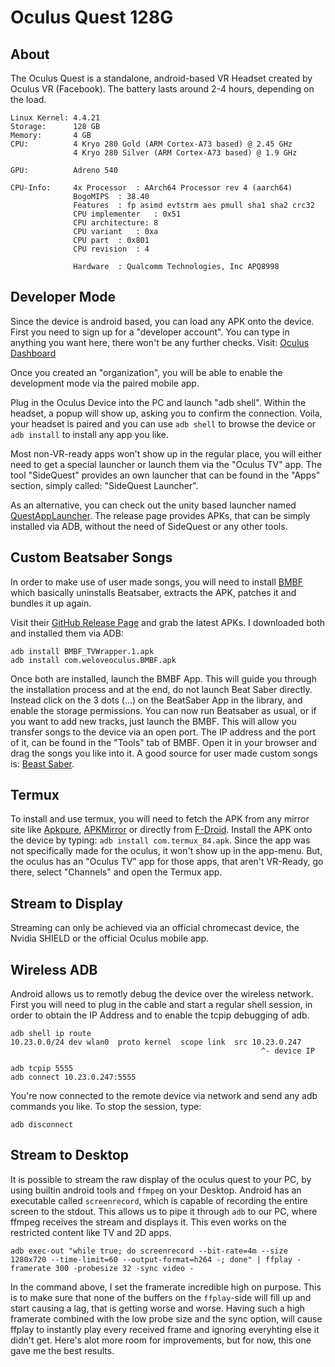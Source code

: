 # Oculus Quest 128G

## About
The Oculus Quest is a standalone, android-based VR Headset created by Oculus VR (Facebook). The battery lasts around 2-4 hours, depending on the load.

    Linux Kernel: 4.4.21
    Storage:      128 GB
    Memory:       4 GB
    CPU:          4 Kryo 280 Gold (ARM Cortex-A73 based) @ 2.45 GHz
                  4 Kryo 280 Silver (ARM Cortex-A73 based) @ 1.9 GHz

    GPU:          Adreno 540

    CPU-Info:     4x Processor	: AArch64 Processor rev 4 (aarch64)
                  BogoMIPS	: 38.40
                  Features	: fp asimd evtstrm aes pmull sha1 sha2 crc32
                  CPU implementer	: 0x51
                  CPU architecture: 8
                  CPU variant	: 0xa
                  CPU part	: 0x801
                  CPU revision	: 4

                  Hardware	: Qualcomm Technologies, Inc APQ8998

## Developer Mode
Since the device is android based, you can load any APK onto the device. First you need to sign up for a "developer account".
You can type in anything you want here, there won't be any further checks.
Visit: [Oculus Dashboard](https://dashboard.oculus.com/organizations/create/)

Once you created an "organization", you will be able to enable the development mode via the paired mobile app.

Plug in the Oculus Device into the PC and launch "adb shell". Within the headset, a popup will show up, asking you to confirm the connection.
Voila, your headset is paired and you can use `adb shell` to browse the device or `adb install` to install any app you like.

Most non-VR-ready apps won't show up in the regular place, you will either need to get a special launcher or launch them via the "Oculus TV" app.
The tool "SideQuest" provides an own launcher that can be found in the "Apps" section, simply called: "SideQuest Launcher".

As an alternative, you can check out the unity based launcher named [QuestAppLauncher](https://github.com/tverona1/QuestAppLauncher).
The release page provides APKs, that can be simply installed via ADB, without the need of SideQuest or any other tools.

## Custom Beatsaber Songs
In order to make use of user made songs, you will need to install [BMBF](https://github.com/kihecido/BMBF) which basically uninstalls Beatsaber, extracts the APK, patches it and bundles it up again.

Visit their [GitHub Release Page](https://github.com/kihecido/BMBF/releases/tag/v1.4.5) and grab the latest APKs. I downloaded both and installed them via ADB:

    adb install BMBF_TVWrapper.1.apk
    adb install com.weloveoculus.BMBF.apk

Once both are installed, launch the BMBF App. This will guide you through the installation process and at the end, do not launch Beat Saber directly. Instead click on the 3 dots (...) on the BeatSaber App in the library, and enable the storage permissions. You can now run Beatsaber as usual, or if you want to add new tracks, just launch the BMBF. This will allow you transfer songs to the device via an open port. The IP address and the port of it, can be found in the "Tools" tab of BMBF. Open it in your browser and drag the songs you like into it. A good source for user made custom songs is: [Beast Saber](https://bsaber.com/).

## Termux
To install and use termux, you will need to fetch the APK from any mirror site like [Apkpure](https://apkpure.com/termux/com.termux), [APKMirror](https://www.apkmirror.com/apk/fredrik-fornwall/termux/) or directly from [F-Droid](https://f-droid.org/en/packages/com.termux/). Install the APK onto the device by typing: `adb install com.termux_84.apk`. Since the app was not specifically made for the oculus, it won't show up in the app-menu. But, the oculus has an "Oculus TV" app for those apps, that aren't VR-Ready, go there, select "Channels" and open the Termux app.

## Stream to Display
Streaming can only be achieved via an official chromecast device, the Nvidia SHIELD or the official Oculus mobile app.

## Wireless ADB
Android allows us to remotly debug the device over the wireless network. First you will need to plug in the cable and start a regular shell session, in order to obtain the IP Address and to enable the tcpip debugging of adb.

    adb shell ip route
    10.23.0.0/24 dev wlan0  proto kernel  scope link  src 10.23.0.247
                                                            ^- device IP

    adb tcpip 5555
    adb connect 10.23.0.247:5555

 You're now connected to the remote device via network and send any adb commands you like. To stop the session, type:

    adb disconnect

## Stream to Desktop
It is possible to stream the raw display of the oculus quest to your PC, by using builtin android tools and `ffmpeg` on your Desktop. Android has an executable called `screenrecord`, which is capable of recording the entire screen to the stdout. This allows us to pipe it through `adb` to our PC, where ffmpeg receives the stream and displays it. This even works on the restricted content like TV and 2D apps.

    adb exec-out "while true; do screenrecord --bit-rate=4m --size 1280x720 --time-limit=60 --output-format=h264 -; done" | ffplay -framerate 300 -probesize 32 -sync video -

In the command above, I set the framerate incredible high on purpose. This is to make sure that none of the buffers on the `ffplay`-side will fill up and start causing a lag, that is getting worse and worse. Having such a high framerate combined with the low probe size and the sync option, will cause ffplay to instantly play every received frame and ignoring everyhting else it didn't get.
Here's alot more room for improvements, but for now, this one gave me the best results.
